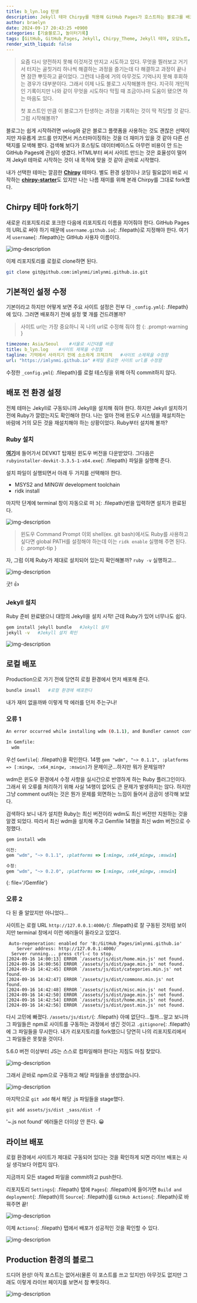 ```yaml
---
title: b_lyn.log 탄생
description: Jekyll 테마 Chirpy를 적용해 GitHub Pages가 호스트하는 블로그를 배포하는 과정 및 겪은 오류
author: braelyn
date: 2024-09-17 20:43:25 +0900
categories: [기술블로그, 놀이터기록]
tags: [GitHub, GitHub_Pages, Jekyll, Chirpy_Theme, Jekyll 테마, 오답노트, playground, 기록]
render_with_liquid: false
---
```


> 요즘 다시 양전하지 못해 이것저것 만지고 시도하고 있다. 무엇을 찔러보고 거기서 터지는 골칫거리 하나씩 해결하는 과정을 즐기는데 다 해결하고 과정이 끝나면 잠깐 뿌듯하고 끝이었다. 그런데 나중에 거의 아무것도 기억나지 못해 후회하는 경우가 대부분이다. 그래서 이제 나도 블로그 시작해볼까 한다. 지극히 개인적인 기록이지만 나와 같이 무엇을 시도하다 막힐 때 조금이나마 도움이 됐으면 하는 마음도 있다. 
>
>첫 포스트인 만큼 이 블로그가 탄생하는 과정을 기록하는 것이 딱 적당할 것 같다. 그럼 시작해볼까?


블로그는 쉽게 시작하려면 velog와 같은 블로그 플랫폼을 사용하는 것도 괜찮은 선택이지만 자유롭게 코드를 만지면서 커스터마이징하는 것을 더 재미가 있을 것 같아 다른 선택지를 모색해 봤다. 검색해 보다가 호스팅도 데이터베이스도 아무런 비용이 안 드는 GitHub Pages에 관심이 생겼다. HTML부터 써서 사이트 만드는 것은 효율성이 떨어져 Jekyll 테마로 시작하는 것이 내 목적에 맞을 것 같아 곧바로 시작했다.

내가 선택한 테마는 깔끔한 [**Chirpy**](https://github.com/cotes2020/jekyll-theme-chirpy) 테마다. 별도 환경 설정이나 코딩 필요없이 바로 시작하는 [**chirpy-starter**](https://github.com/cotes2020/chirpy-starter)도 있지만 나는 나름 재미를 위해 본래 Chirpy를 그대로 fork했다.

## Chirpy 테마 fork하기

새로운 리포지토리로 포크한 다음에 리포지토리 이름을 지어줘야 한다. GitHub Pages의 URL로 써야 하기 때문에 `username.github.io`{: .filepath}로 지정해야 한다. 여기서 `username`{: .filepath}는 GitHub 사용자 이름이다.

![img-description](/assets/img/post_240917/1.png)

이제 리포지토리를 로컬로 clone하면 된다.

```bash
git clone git@github.com:imlynmi/imlynmi.github.io.git
```

## 기본적인 설정 수정

기본이라고 하지만 어떻게 보면 주요 사이트 설정은 전부 다 `_config.yml`{: .filepath}에 있다. 그러면 배포하기 전에 설정 몇 개를 건드려볼까?

> 사이트 url는 가장 중요하니 꼭 나의 url로 수정해 줘야 함
{: .prompt-warning }

```yaml
timezone: Asia/Seoul    #서울로 시간대를 바꿈
title: b_lyn.log    #사이트 제목을 수정함
tagline: 기억에서 사라지기 전에 소소하게 끄적끄적   #사이트 소제목을 수정함
url: "https://imlynmi.github.io" #제일 중요한 사이트 url를 수정함
```

수정한 `_config.yml`{: .filepath}를 로컬 테스팅을 위해 아직 commit하지 않다.

## 배포 전 환경 설정

전체 테마는 Jekyll로 구동되니까 Jekyll을 설치해 줘야 한다. 하지만 Jekyll 설치하기 전에 Ruby가 깔렸는지도 확인해야 한다. 나는 얼마 전에 윈도우 시스템을 재설치하는 바람에 거의 모든 것을 재설치해야 하는 상황이었다. Ruby부터 설치해 볼까?

### Ruby 설치

[**여기**](https://rubyinstaller.org/downloads/)에 들어가서 DEVKIT 탑재된 윈도우 버전을 다운받았다. 그다음은 `rubyinstaller-devkit-3.3.5-1-x64.exe`{: .filepath} 파일을 실행해 준다.

설치 파일이 실행되면서 아래 두 가지를 선택해야 한다.
- MSYS2 and MINGW development toolchain
- ridk install

마지막 단계에 terminal 창이 자동으로 떠 `3`{: .filepath}번을 입력하면 설치가 완료된다.

![img-description](/assets/img/post_240917/2.png)

> 윈도우 Command Prompt 이외 shell(ex. git bash)에서도 Ruby를 사용하고 싶다면 global PATH를 설정해야 하는데 이는 `ridk enable` 실행해 주면 된다.
{: .prompt-tip }

자, 그럼 이제 Ruby가 제대로 설치되어 있는지 확인해볼까? `ruby -v` 실행하고...

![img-description](/assets/img/post_240917/3.png)

굿! 👍	

### Jekyll 설치

Ruby 준비 완료됐으니 대망의 Jekyll을 설치 시작!
근데 Ruby가 있어 너무나도 쉽다.

```bash
gem install jekyll bundle   #Jekyll 설치
jekyll -v   #Jekyll 설치 확인
```

![img-description](/assets/img/post_240917/4.png)

## 로컬 배포

Production으로 가기 전에 당연히 로컬 환경에서 먼저 배포해 준다.

```bash
bundle insall   #로컬 환경에 배포한다
```

내가 재미 없을까봐 이렇게 딱 에러를 던저 주는구나!

### 오류 1

```bash
An error occurred while installing wdm (0.1.1), and Bundler cannot continue.

In Gemfile:
  wdm
```

우선 `Gemfile`{: .filepath}을 확인한다. 14행 `gem "wdm", "~> 0.1.1", :platforms => [:mingw, :x64_mingw, :mswin]`가 문제이군...하지만 뭐가 문제일까?

wdm은 윈도우 환경에서 수정 사항을 실시간으로 반영하게 하는 Ruby 플러그인이다. 그래서 위 오류를 처리하기 위해 사실 14행이 없어도 큰 문제가 발생하지는 않다. 하지만 그냥 comment out하는 것은 뭔가 문제를 외면하는 느낌이 들어서 곰곰이 생각해 보았다.

검색하다 보니 내가 설치한 Ruby는 최신 버전이라 wdm도 최신 버전만 지원하는 것을 알겠 되었다. 따라서 최신 wdm을 설치해 주고 Gemfile 14행을 최신 wdm 버전으로 수정했다.

```bash
gem install wdm
```

```ruby
이전:
gem "wdm", "~> 0.1.1", :platforms => [:mingw, :x64_mingw, :mswin]

수정:
gem "wdm", "~> 0.2.0", :platforms => [:mingw, :x64_mingw, :mswin]
```
{: file='/Gemfile'}

### 오류 2

다 된 줄 알았지만 아니었다...

사이트는 로컬 URL `http://127.0.0.1:4000/`{: .filepath}로 잘 구동된 것처럼 보이지만 terminal 창에서 이런 에러들이 올라오고 있었다.

```shell
 Auto-regeneration: enabled for 'B:/GitHub_Pages/imlynmi.github.io'
    Server address: http://127.0.0.1:4000/
  Server running... press ctrl-c to stop.
[2024-09-16 14:00:13] ERROR `/assets/js/dist/home.min.js' not found.
[2024-09-16 14:00:56] ERROR `/assets/js/dist/page.min.js' not found.
[2024-09-16 14:42:45] ERROR `/assets/js/dist/categories.min.js' not found.
[2024-09-16 14:42:47] ERROR `/assets/js/dist/commons.min.js' not found.
[2024-09-16 14:42:48] ERROR `/assets/js/dist/misc.min.js' not found.
[2024-09-16 14:42:50] ERROR `/assets/js/dist/page.min.js' not found.
[2024-09-16 14:42:54] ERROR `/assets/js/dist/home.min.js' not found.
[2024-09-16 14:42:56] ERROR `/assets/js/dist/post.min.js' not found.
```

다시 고민에 빠졌다. `/assets/js/dist/`{: .filepath} 아예 없단다...뭘까...알고 보니까 그 파일들은 npm로 사이트를 구동하는 과정에서 생긴 것이고 `.gitignore`{: .filepath}에 그 파일들을 무시한다. 내가 리포지토리를 fork했으니 당연히 나의 리포지토리에서 그 파일들은 못찾을 것이다.

5.6.0 버전 이상부터 JS는 스스로 컴파일해야 한다는 지침도 마침 찾았다.

![img-description](/assets/img/post_240917/5.png)

그래서 곧바로 npm으로 구동하고 해당 파일들을 생성했습니다.

![img-description](/assets/img/post_240917/6.png)

마지막으로 `git add` 해서 해당 .js 파일들을 stage했다.

```shell
git add assets/js/dist _sass/dist -f
```
'~.js not found' 에러들은 더이상 안 뜬다. 😀

## 라이브 배포

로컬 환경에서 사이트가 제대로 구동되어 있다는 것을 확인하게 되면 라이브 배포는 사실 생각보다 어렵지 않다.

지금까지 모든 staged 파일을 commit하고 push한다.

리포지토리 `Settings`{: .filepath} 탭에 `Pages`{: .filepath}에 들어가면 `Build and deployment`{: .filepath}의 `Source`{: .filepath}를 `GitHub Actions`{: .filepath}로 바꿔주면 끝!

![img-description](/assets/img/post_240917/7.png)

이제 `Actions`{: .filepath} 탭에서 배포가 성공적인 것을 확인할 수 있다.

![img-description](/assets/img/post_240917/8.png)

## Production 환경의 블로그

드디어 완성!
아직 포스트는 없어서(물론 이 포스트를 쓰고 있지만) 아무것도 없지만 그래도 이렇게 라이브 페이지를 보면서 참 뿌듯하다.

![img-description](/assets/img/post_240917/9.png)